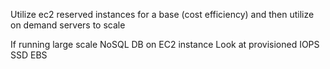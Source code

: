 Utilize ec2 reserved instances for a base (cost efficiency) and then utilize on demand servers to scale

If running large scale NoSQL DB on EC2 instance
  Look at provisioned IOPS SSD EBS
        

  